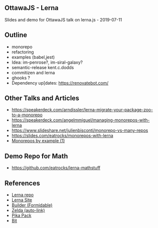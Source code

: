 ## OttawaJS - Lerna

Slides and demo for OttawaJS talk on lerna.js - 2019-07-11

## Outline

- monorepo
- refactoring
- examples (babel,jest)
- Idea: im-penrose?, im-siral-galaxy?
- semantic-release kent.c.dodds
- commitizen and lerna
- ghooks ?
- Dependency up[dates: https://renovatebot.com/

## Other Talks and Articles

- https://speakerdeck.com/arndissler/lerna-migrate-your-package-zoo-to-a-monorepo
- https://speakerdeck.com/angelmmiguel/managing-monorepos-with-lerna
- https://www.slideshare.net/julienbisconti/monorepo-vs-many-repos
- https://slides.com/eatrocks/monorepos-with-lerna
- [Monorepos by example (1)](https://codeburst.io/monorepos-by-example-part-1-3a883b49047e)
## Demo Repo for Math

- https://github.com/eatrocks/lerna-mathstuff

## References

- [Lerna repo](https://github.com/lerna/lerna)
- [Lerna Site](https://lerna.js.org/)
- [Builder (Formidable)](https://github.com/FormidableLabs/builder)
- [Zelda (auto-link)](https://github.com/feross/zelda)
- [Pika Pack](https://github.com/pikapkg/pack)
- [Bit](https://github.com/teambit/bit)
